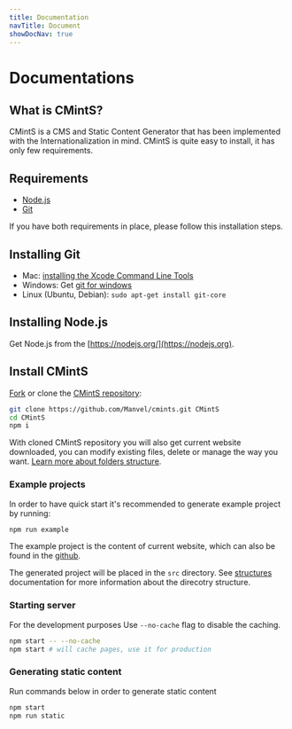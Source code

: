 ```yaml
---
title: Documentation
navTitle: Document
showDocNav: true
---
```


# Documentations

## What is CMintS?

CMintS is a CMS and Static Content Generator that has been implemented with the
Internationalization in mind. CMintS is quite easy to install, it has only few
requirements.

## Requirements

- [Node.js](https://nodejs.org/en/download/)
- [Git](https://git-scm.com/)

If you have both requirements in place, please follow this installation steps.

## Installing Git

- Mac: [installing the Xcode Command Line
  Tools](https://git-scm.com/book/en/v2/Getting-Started-Installing-Git#_installing_on_mac)
- Windows: Get [git for windows](https://git-scm.com/download/win)
- Linux (Ubuntu, Debian): `sudo apt-get install git-core`

## Installing Node.js

Get Node.js from the [https://nodejs.org/](https://nodejs.org).

## Install CMintS

[Fork](https://help.github.com/articles/fork-a-repo/) or clone the [CMintS
repository](https://github.com/Manvel/cmints):
```bash
git clone https://github.com/Manvel/cmints.git CMintS
cd CMintS
npm i
```

With cloned CMintS repository you will also get current website downloaded, you
can modify existing files, delete or manage the way you want. [Learn more about
folders structure](/documentation/getting-started/structure).

### Example projects

In order to have quick start it's recommended to generate example project by running:
```bash
npm run example
```

The example project is the content of current website, which can also be found
in the [github](https://github.com/Manvel/cmints-website).

The generated project will be placed in the `src` directory. See
[structures](/documentation/getting-started/structure) documentation for more
information about the direcotry structure.

### Starting server

For the development purposes Use `--no-cache` flag to disable the caching.

```bash
npm start -- --no-cache
npm start # will cache pages, use it for production
```
### Generating static content

Run commands below in order to generate static content
```bash
npm start
npm run static
```
